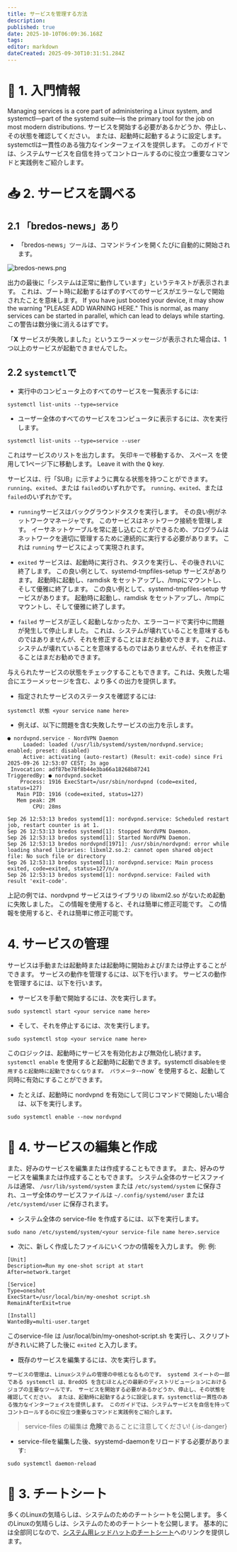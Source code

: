 ```yaml
---
title: サービスを管理する方法
description:
published: true
date: 2025-10-10T06:09:36.168Z
tags:
editor: markdown
dateCreated: 2025-09-30T10:31:51.284Z
---
```


# 🔄 1. 入門情報

Managing services is a core part of administering a Linux system, and systemctl—part of the systemd suite—is the primary tool for the job on most modern distributions. サービスを開始する必要があるかどうか、停止し、その状態を確認してください。 または、起動時に起動するように設定します。systemctlは一貫性のある強力なインターフェイスを提供します。 このガイドでは、システムサービスを自信を持ってコントロールするのに役立つ重要なコマンドと実践例をご紹介します。

# 📥 2. サービスを調べる

## 2.1 「bredos-news」あり

- 「bredos-news」ツールは、コマンドラインを開くたびに自動的に開始されます。

![bredos-news.png](/systemd/bredos-news.png)

出力の最後に「システムは正常に動作しています」というテキストが表示されます。 これは、ブート時に起動するはずのすべてのサービスがエラーなしで開始されたことを意味します。 If you have just booted your device, it may show the warning "PLEASE ADD WARNING HERE." This is normal, as many services can be started in parallel, which can lead to delays while starting. この警告は数分後に消えるはずです。

「**X** サービスが失敗しました」というエラーメッセージが表示された場合は、1つ以上のサービスが起動できませんでした。

## 2.2 `systemctl`で

- 実行中のコンピュータ上のすべてのサービスを一覧表示するには:

```
systemctl list-units --type=service
```

- ユーザー全体のすべてのサービスをコンピュータに表示するには、次を実行します。

```
systemctl list-units --type=service --user
```

これはサービスのリストを出力します。 矢印キーで移動するか、 <kbd>スペース</kbd> を使用して1ページ下に移動します。 Leave it with the <kbd>Q</kbd> key.

サービスは、行「SUB」に示すように異なる状態を持つことができます。 `running`、`exited`、または `failed`のいずれかです。 `running`、`exited`、または `failed`のいずれかです。

- `running`サービスはバックグラウンドタスクを実行します。 その良い例がネットワークマネージャです。 このサービスはネットワーク接続を管理します。 イーサネットケーブルを常に差し込むことができるため、プログラムはネットワークを適切に管理するために連続的に実行する必要があります。 これは `running` サービスによって実現されます。

- `exited` サービスは、起動時に実行され、タスクを実行し、その後きれいに終了します。 この良い例として、systemd-tmpfiles-setup サービスがあります。 起動時に起動し、ramdisk をセットアップし、/tmpにマウントし、そして優雅に終了します。 この良い例として、systemd-tmpfiles-setup サービスがあります。 起動時に起動し、ramdisk をセットアップし、/tmpにマウントし、そして優雅に終了します。

- `failed` サービスが正しく起動しなかったか、エラーコードで実行中に問題が発生して停止しました。 これは、システムが壊れていることを意味するものではありませんが、それを修正することはまだお勧めできます。 これは、システムが壊れていることを意味するものではありませんが、それを修正することはまだお勧めできます。

与えられたサービスの状態をチェックすることもできます。これは、失敗した場合にエラーメッセージを含む、より多くの出力を提供します。

- 指定されたサービスのステータスを確認するには:

```
systemctl 状態 <your service name here>
```

- 例えば、以下に問題を含む失敗したサービスの出力を示します。

```
● nordvpnd.service - NordVPN Daemon
     Loaded: loaded (/usr/lib/systemd/system/nordvpnd.service; enabled; preset: disabled)
     Active: activating (auto-restart) (Result: exit-code) since Fri 2025-09-26 12:53:07 CEST; 3s ago
 Invocation: adf87be78f8b44e3ba66a18268b87241
TriggeredBy: ● nordvpnd.socket
    Process: 1916 ExecStart=/usr/sbin/nordvpnd (code=exited, status=127)
   Main PID: 1916 (code=exited, status=127)
   Mem peak: 2M
        CPU: 28ms

Sep 26 12:53:13 bredos systemd[1]: nordvpnd.service: Scheduled restart job, restart counter is at 1.
Sep 26 12:53:13 bredos systemd[1]: Stopped NordVPN Daemon.
Sep 26 12:53:13 bredos systemd[1]: Started NordVPN Daemon.
Sep 26 12:53:13 bredos nordvpnd[1971]: /usr/sbin/nordvpnd: error while loading shared libraries: libxml2.so.2: cannot open shared object file: No such file or directory
Sep 26 12:53:13 bredos systemd[1]: nordvpnd.service: Main process exited, code=exited, status=127/n/a
Sep 26 12:53:13 bredos systemd[1]: nordvpnd.service: Failed with result 'exit-code'.
```

上記の例では、nordvpnd サービスはライブラリの libxml2.so がないため起動に失敗しました。 この情報を使用すると、それは簡単に修正可能です。 この情報を使用すると、それは簡単に修正可能です。

# 4. サービスの管理

サービスは手動または起動時または起動時に開始および/または停止することができます。 サービスの動作を管理するには、以下を行います。 サービスの動作を管理するには、以下を行います。

- サービスを手動で開始するには、次を実行します。

```
sudo systemctl start <your service name here>
```

- そして、それを停止するには、次を実行します。

```
sudo systemctl stop <your service name here>
```

このロジックは、起動時にサービスを有効化および無効化し続けます。 `systemctl enable` を使用すると起動時に起動できます。systemctl disable`を使用すると起動時に起動できなくなります。 パラメータ`--now\` を使用すると、起動して同時に有効にすることができます。

- たとえば、起動時に nordvpnd を有効にして同じコマンドで開始したい場合は、以下を実行します。

```
sudo systemctl enable --now nordvpnd
```

# 🚀 4. サービスの編集と作成

また、好みのサービスを編集または作成することもできます。 また、好みのサービスを編集または作成することもできます。 システム全体のサービスファイルは通常、 `/usr/lib/systemd/system` または `/etc/systemd/system` に保存され、ユーザ全体のサービスファイルは `~/.config/systemd/user` または `/etc/systemd/user` に保存されます。

- システム全体の service-file を作成するには、以下を実行します。

```
sudo nano /etc/systemd/system/<your service-file name here>.service
```

- 次に、新しく作成したファイルにいくつかの情報を入力します。 例: 例:

```
[Unit]
Description=Run my one-shot script at start
After=network.target

[Service]
Type=oneshot
ExecStart=/usr/local/bin/my-oneshot script.sh
RemainAfterExit=true

[Install]
WantedBy=multi-user.target
```

このservice-file は /usr/local/bin/my-oneshot-script.sh を実行し、スクリプトがきれいに終了した後に `exited` と入力します。

- 既存のサービスを編集するには、次を実行します。

```
サービスの管理は、Linuxシステムの管理の中核となるものです。 systemd スイートの一部である systemctl は、BredOS を含むほとんどの最新のディストリビューションにおけるジョブの主要なツールです。 サービスを開始する必要があるかどうか、停止し、その状態を確認してください。 または、起動時に起動するように設定します。systemctlは一貫性のある強力なインターフェイスを提供します。 このガイドでは、システムサービスを自信を持ってコントロールするのに役立つ重要なコマンドと実践例をご紹介します。
```

> service-files の編集は **危険**であることに注意してください!
> {.is-danger}

- service-fileを編集した後、syystemd-daemonをリロードする必要があります:

```
sudo systemctl daemon-reload
```

# 🔄 3. チートシート

多くのLinuxの気晴らしは、システムのためのチートシートを公開します。 多くのLinuxの気晴らしは、システムのためのチートシートを公開します。 基本的には全部同じなので、[システム用レッドハットのチートシート](https://access.redhat.com/sites/default/files/attachments/12052018_systemd_6.pdf)へのリンクを提供します。
